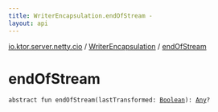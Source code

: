 ```yaml
---
title: WriterEncapsulation.endOfStream - 
layout: api
---
```


<div class='api-docs-breadcrumbs'><a href="../index.html">io.ktor.server.netty.cio</a> / <a href="index.html">WriterEncapsulation</a> / <a href="./end-of-stream.html">endOfStream</a></div>

# endOfStream

<div class="signature"><code><span class="keyword">abstract</span> <span class="keyword">fun </span><span class="identifier">endOfStream</span><span class="symbol">(</span><span class="parameterName" id="io.ktor.server.netty.cio.WriterEncapsulation$endOfStream(kotlin.Boolean)/lastTransformed">lastTransformed</span><span class="symbol">:</span>&nbsp;<a href="https://kotlinlang.org/api/latest/jvm/stdlib/kotlin/-boolean/index.html"><span class="identifier">Boolean</span></a><span class="symbol">)</span><span class="symbol">: </span><a href="https://kotlinlang.org/api/latest/jvm/stdlib/kotlin/-any/index.html"><span class="identifier">Any</span></a><span class="symbol">?</span></code></div>
